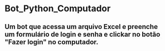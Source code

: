 # Bot_Python_Computador

## Um bot que acessa um arquivo Excel e preenche um formulário de login e senha e clickar no botão "Fazer login" no computador.
